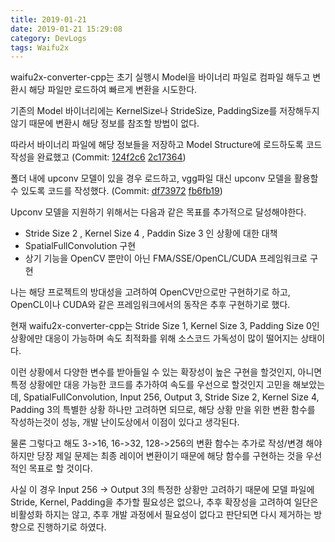 ```yaml
---
title: 2019-01-21
date: 2019-01-21 15:29:08
category: DevLogs
tags: Waifu2x
---
```


waifu2x-converter-cpp는 초기 실행시 Model을 바이너리 파일로 컴파일 해두고 변환시 해당 파일만 로드하여 빠르게 변환을 시도한다.

기존의 Model 바이너리에는 KernelSize나 StrideSize, PaddingSize를 저장해두지 않기 때문에 변환시 해당 정보를 참조할 방법이 없다.

따라서 바이너리 파일에 해당 정보들을 저장하고 Model Structure에 로드하도록 코드 작성을 완료했고 (Commit: [124f2c6](https://github.com/DeadSix27/waifu2x-converter-cpp/commit/124f2c6b1136b8dce21f2752aa78d14c72d11d89) [2c17364](https://github.com/DeadSix27/waifu2x-converter-cpp/commit/2c17364fa9ad8e0b881a4dae64d7fac0e2e935ae))

폴더 내에 upconv 모델이 있을 경우 로드하고, vgg파일 대신 upconv 모델을 활용할 수 있도록 코드를 작성했다. (Commit: [df73972](https://github.com/DeadSix27/waifu2x-converter-cpp/commit/df73972c0a46f3c58739801092d32e96c2dd507d) [fb6fb19](https://github.com/DeadSix27/waifu2x-converter-cpp/commit/fb6fb19efb81f0b92fb5179b2cacdb121aa87322))

Upconv 모델을 지원하기 위해서는 다음과 같은 목표를 추가적으로 달성해야한다.
- Stride Size 2 , Kernel Size 4 , Paddin Size 3 인 상황에 대한 대책
- SpatialFullConvolution 구현
- 상기 기능을 OpenCV 뿐만이 아닌 FMA/SSE/OpenCL/CUDA 프레임워크로 구현

나는 해당 프로젝트의 방대성을 고려하여 OpenCV만으로만 구현하기로 하고, OpenCL이나 CUDA와 같은 프레임워크에서의 동작은 추후 구현하기로 했다.

현재 waifu2x-converter-cpp는 Stride Size 1, Kernel Size 3, Padding Size 0인 상황에만 대응이 가능하며 속도 최적화를 위해 소스코드 가독성이 많이 떨어지는 상태이다. 


이런 상황에서 다양한 변수를 받아들일 수 있는 확장성이 높은 구현을 할것인지, 아니면 특정 상황에만 대응 가능한 코드를 추가하여 속도를 우선으로 할것인지 고민을 해보았는데, SpatialFullConvolution, Input 256, Output 3, Stride Size 2, Kernel Size 4, Padding 3의 특별한 상황 하나만 고려하면 되므로, 해당 상황 만을 위한 변환 함수를 작성하는것이 성능, 개발 난이도상에서 이점이 있다고 생각된다.

물론 그렇다고 해도 3->16, 16->32, 128->256의 변환 함수는 추가로 작성/변경 해야하지만 당장 제일 문제는 최종 레이어 변환이기 때문에 해당 함수를 구현하는 것을 우선적인 목표로 할 것이다.

사실 이 경우 Input 256 -> Output 3의 특정한 상황만 고려하기 때문에 모델 파일에 Stride, Kernel, Padding을 추가할 필요성은 없으나, 추후 확장성을 고려하여 일단은 비활성화 하지는 않고, 추후 개발 과정에서 필요성이 없다고 판단되면 다시 제거하는 방향으로 진행하기로 하였다.
